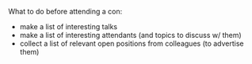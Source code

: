What to do before attending a con:
  * make a list of interesting talks
  * make a list of interesting attendants (and topics to discuss w/ them)
  * collect a list of relevant open positions from colleagues (to advertise them)
